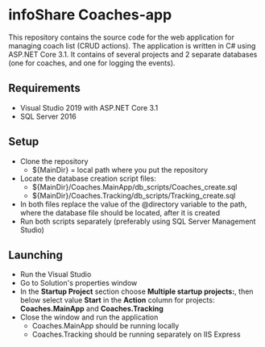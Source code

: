 # infoShare Coaches-app
This repository contains the source code for the web application for managing coach list (CRUD actions). The application is written in C# using ASP.NET Core 3.1. It contains of several projects and 2 separate databases (one for coaches, and one for logging the events).

## Requirements
* Visual Studio 2019 with ASP.NET Core 3.1
* SQL Server 2016

## Setup
* Clone the repository
    * ${MainDir} = local path where you put the repository
* Locate the database creation script files:
    * ${MainDir}/Coaches.MainApp/db_scripts/Coaches_create.sql
    * ${MainDir}/Coaches.Tracking/db_scripts/Tracking_create.sql
* In both files replace the value of the @directory variable to the path, where the database file should be located, after it is created
* Run both scripts separately (preferably using SQL Server Management Studio)

## Launching
* Run the Visual Studio
* Go to Solution's properties window
* In the **Startup Project** section choose **Multiple startup projects:**, then below select value **Start** in the **Action** column for projects: **Coaches.MainApp** and **Coaches.Tracking**
* Close the window and run the application
    * Coaches.MainApp should be running locally
    * Coaches.Tracking should be running separately on IIS Express